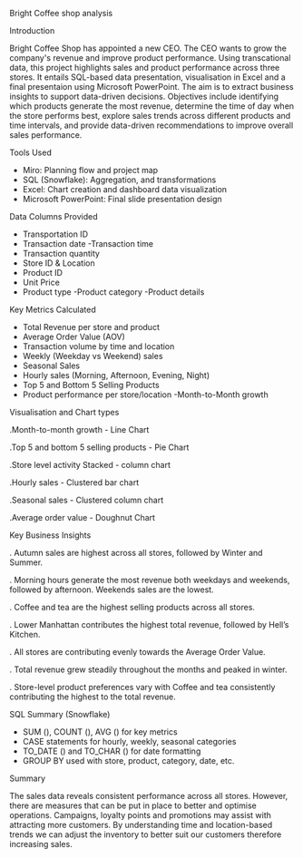 Bright Coffee shop analysis

Introduction

Bright Coffee Shop has appointed a new CEO. The CEO wants to grow the company's revenue and improve product performance. Using transcational data, this project highlights sales and product performance across three stores. It entails SQL-based data presentation, visualisation in Excel and a final presentaion using Microsoft PowerPoint. The aim is to extract business insights to support data-driven decisions. Objectives include identifying which products generate the most revenue, determine the time of day when the store performs best, explore sales trends across different products and time intervals, and provide data-driven recommendations to improve overall sales performance.

Tools Used

- Miro: Planning flow and project map
- SQL (Snowflake): Aggregation, and transformations
- Excel: Chart creation and dashboard data visualization
- Microsoft PowerPoint: Final slide presentation design

Data Columns Provided

- Transportation ID
- Transaction date
-Transaction time
- Transaction quantity
- Store ID & Location
- Product ID
- Unit Price
- Product type
-Product category
-Product details

Key Metrics Calculated

- Total Revenue per store and product
- Average Order Value (AOV)
- Transaction volume by time and location
- Weekly (Weekday vs Weekend) sales
- Seasonal Sales
- Hourly sales (Morning, Afternoon, Evening, Night)
- Top 5 and Bottom 5 Selling Products
- Product performance per store/location
-Month-to-Month growth

Visualisation and Chart types

.Month-to-month growth - Line Chart

.Top 5 and bottom 5 selling products - Pie Chart

.Store level activity	Stacked - column chart

.Hourly sales - Clustered bar chart

.Seasonal sales - Clustered column chart

.Average order value - Doughnut Chart

Key Business Insights

.	Autumn sales are highest across all stores, followed by Winter and Summer.

.	Morning hours generate the most revenue both weekdays and weekends, followed by afternoon. Weekends sales are the lowest.

.	Coffee and tea are the highest selling products across all stores.

.	Lower Manhattan contributes the highest total revenue, followed by Hell’s Kitchen.

.	All stores are contributing evenly towards the Average Order Value.

.	Total revenue grew steadily throughout the months and peaked in winter.

.	Store-level product preferences vary with Coffee and tea consistently contributing the highest to the total revenue.

SQL Summary (Snowflake)

- SUM (), COUNT (), AVG () for key metrics
- CASE statements for hourly, weekly, seasonal categories
- TO_DATE () and TO_CHAR () for date formatting
- GROUP BY used with store, product, category, date, etc.

Summary

The sales data reveals consistent performance across all stores. However, there are measures that can be put in place to better and optimise operations. Campaigns, loyalty points and promotions may assist with attracting more customers. By understanding time and location-based trends we can adjust the inventory to better suit our customers therefore increasing sales.
